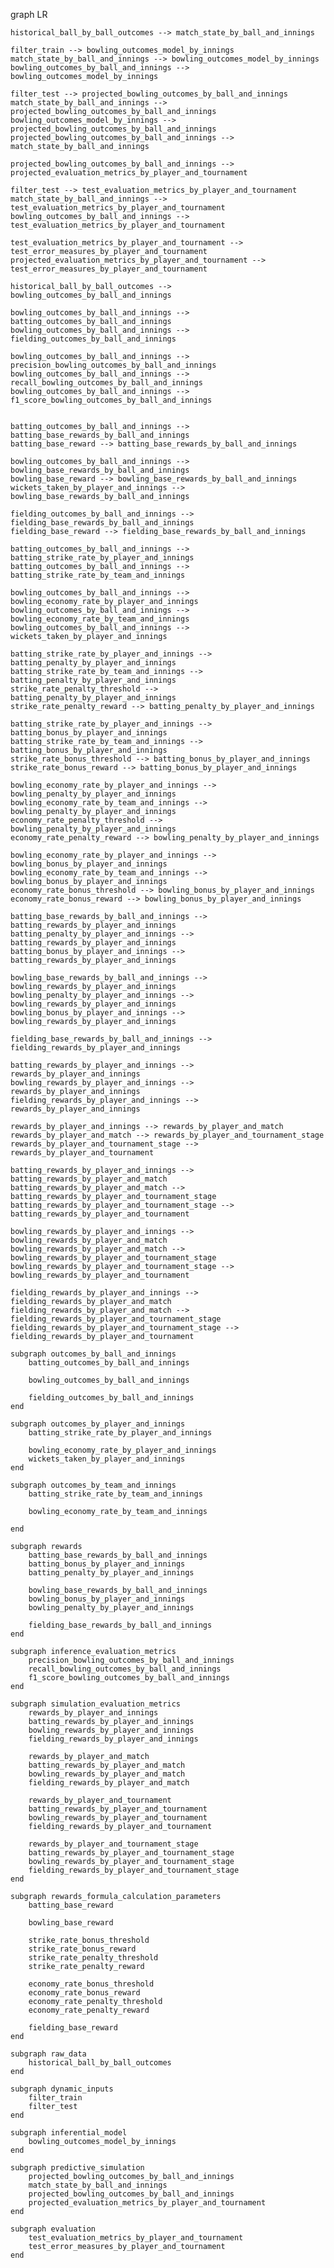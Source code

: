 graph LR

    historical_ball_by_ball_outcomes --> match_state_by_ball_and_innings

    filter_train --> bowling_outcomes_model_by_innings
    match_state_by_ball_and_innings --> bowling_outcomes_model_by_innings
    bowling_outcomes_by_ball_and_innings --> bowling_outcomes_model_by_innings

    filter_test --> projected_bowling_outcomes_by_ball_and_innings
    match_state_by_ball_and_innings --> projected_bowling_outcomes_by_ball_and_innings
    bowling_outcomes_model_by_innings --> projected_bowling_outcomes_by_ball_and_innings
    projected_bowling_outcomes_by_ball_and_innings --> match_state_by_ball_and_innings

    projected_bowling_outcomes_by_ball_and_innings --> projected_evaluation_metrics_by_player_and_tournament

    filter_test --> test_evaluation_metrics_by_player_and_tournament
    match_state_by_ball_and_innings --> test_evaluation_metrics_by_player_and_tournament
    bowling_outcomes_by_ball_and_innings --> test_evaluation_metrics_by_player_and_tournament

    test_evaluation_metrics_by_player_and_tournament --> test_error_measures_by_player_and_tournament
    projected_evaluation_metrics_by_player_and_tournament --> test_error_measures_by_player_and_tournament

    historical_ball_by_ball_outcomes --> bowling_outcomes_by_ball_and_innings

    bowling_outcomes_by_ball_and_innings --> batting_outcomes_by_ball_and_innings
    bowling_outcomes_by_ball_and_innings --> fielding_outcomes_by_ball_and_innings

    bowling_outcomes_by_ball_and_innings --> precision_bowling_outcomes_by_ball_and_innings
    bowling_outcomes_by_ball_and_innings --> recall_bowling_outcomes_by_ball_and_innings
    bowling_outcomes_by_ball_and_innings --> f1_score_bowling_outcomes_by_ball_and_innings


    batting_outcomes_by_ball_and_innings --> batting_base_rewards_by_ball_and_innings
    batting_base_reward --> batting_base_rewards_by_ball_and_innings

    bowling_outcomes_by_ball_and_innings --> bowling_base_rewards_by_ball_and_innings
    bowling_base_reward --> bowling_base_rewards_by_ball_and_innings
    wickets_taken_by_player_and_innings --> bowling_base_rewards_by_ball_and_innings

    fielding_outcomes_by_ball_and_innings --> fielding_base_rewards_by_ball_and_innings
    fielding_base_reward --> fielding_base_rewards_by_ball_and_innings

    batting_outcomes_by_ball_and_innings --> batting_strike_rate_by_player_and_innings
    batting_outcomes_by_ball_and_innings --> batting_strike_rate_by_team_and_innings
    
    bowling_outcomes_by_ball_and_innings --> bowling_economy_rate_by_player_and_innings
    bowling_outcomes_by_ball_and_innings --> bowling_economy_rate_by_team_and_innings
    bowling_outcomes_by_ball_and_innings --> wickets_taken_by_player_and_innings

    batting_strike_rate_by_player_and_innings --> batting_penalty_by_player_and_innings
    batting_strike_rate_by_team_and_innings --> batting_penalty_by_player_and_innings
    strike_rate_penalty_threshold --> batting_penalty_by_player_and_innings
    strike_rate_penalty_reward --> batting_penalty_by_player_and_innings

    batting_strike_rate_by_player_and_innings --> batting_bonus_by_player_and_innings
    batting_strike_rate_by_team_and_innings --> batting_bonus_by_player_and_innings
    strike_rate_bonus_threshold --> batting_bonus_by_player_and_innings
    strike_rate_bonus_reward --> batting_bonus_by_player_and_innings
    
    bowling_economy_rate_by_player_and_innings --> bowling_penalty_by_player_and_innings
    bowling_economy_rate_by_team_and_innings --> bowling_penalty_by_player_and_innings
    economy_rate_penalty_threshold --> bowling_penalty_by_player_and_innings
    economy_rate_penalty_reward --> bowling_penalty_by_player_and_innings

    bowling_economy_rate_by_player_and_innings --> bowling_bonus_by_player_and_innings
    bowling_economy_rate_by_team_and_innings --> bowling_bonus_by_player_and_innings
    economy_rate_bonus_threshold --> bowling_bonus_by_player_and_innings
    economy_rate_bonus_reward --> bowling_bonus_by_player_and_innings

    batting_base_rewards_by_ball_and_innings --> batting_rewards_by_player_and_innings
    batting_penalty_by_player_and_innings --> batting_rewards_by_player_and_innings
    batting_bonus_by_player_and_innings --> batting_rewards_by_player_and_innings
    
    bowling_base_rewards_by_ball_and_innings --> bowling_rewards_by_player_and_innings
    bowling_penalty_by_player_and_innings --> bowling_rewards_by_player_and_innings
    bowling_bonus_by_player_and_innings --> bowling_rewards_by_player_and_innings

    fielding_base_rewards_by_ball_and_innings --> fielding_rewards_by_player_and_innings

    batting_rewards_by_player_and_innings --> rewards_by_player_and_innings
    bowling_rewards_by_player_and_innings --> rewards_by_player_and_innings
    fielding_rewards_by_player_and_innings --> rewards_by_player_and_innings

    rewards_by_player_and_innings --> rewards_by_player_and_match
    rewards_by_player_and_match --> rewards_by_player_and_tournament_stage
    rewards_by_player_and_tournament_stage --> rewards_by_player_and_tournament

    batting_rewards_by_player_and_innings --> batting_rewards_by_player_and_match
    batting_rewards_by_player_and_match --> batting_rewards_by_player_and_tournament_stage
    batting_rewards_by_player_and_tournament_stage --> batting_rewards_by_player_and_tournament

    bowling_rewards_by_player_and_innings --> bowling_rewards_by_player_and_match
    bowling_rewards_by_player_and_match --> bowling_rewards_by_player_and_tournament_stage
    bowling_rewards_by_player_and_tournament_stage --> bowling_rewards_by_player_and_tournament

    fielding_rewards_by_player_and_innings --> fielding_rewards_by_player_and_match
    fielding_rewards_by_player_and_match --> fielding_rewards_by_player_and_tournament_stage
    fielding_rewards_by_player_and_tournament_stage --> fielding_rewards_by_player_and_tournament

    subgraph outcomes_by_ball_and_innings
        batting_outcomes_by_ball_and_innings

        bowling_outcomes_by_ball_and_innings

        fielding_outcomes_by_ball_and_innings
    end

    subgraph outcomes_by_player_and_innings
        batting_strike_rate_by_player_and_innings

        bowling_economy_rate_by_player_and_innings
        wickets_taken_by_player_and_innings
    end

    subgraph outcomes_by_team_and_innings
        batting_strike_rate_by_team_and_innings

        bowling_economy_rate_by_team_and_innings
        
    end

    subgraph rewards
        batting_base_rewards_by_ball_and_innings
        batting_bonus_by_player_and_innings
        batting_penalty_by_player_and_innings

        bowling_base_rewards_by_ball_and_innings
        bowling_bonus_by_player_and_innings
        bowling_penalty_by_player_and_innings

        fielding_base_rewards_by_ball_and_innings
    end

    subgraph inference_evaluation_metrics
        precision_bowling_outcomes_by_ball_and_innings
        recall_bowling_outcomes_by_ball_and_innings
        f1_score_bowling_outcomes_by_ball_and_innings
    end

    subgraph simulation_evaluation_metrics
        rewards_by_player_and_innings
        batting_rewards_by_player_and_innings
        bowling_rewards_by_player_and_innings
        fielding_rewards_by_player_and_innings

        rewards_by_player_and_match
        batting_rewards_by_player_and_match
        bowling_rewards_by_player_and_match
        fielding_rewards_by_player_and_match

        rewards_by_player_and_tournament
        batting_rewards_by_player_and_tournament
        bowling_rewards_by_player_and_tournament
        fielding_rewards_by_player_and_tournament

        rewards_by_player_and_tournament_stage
        batting_rewards_by_player_and_tournament_stage
        bowling_rewards_by_player_and_tournament_stage
        fielding_rewards_by_player_and_tournament_stage
    end

    subgraph rewards_formula_calculation_parameters
        batting_base_reward

        bowling_base_reward

        strike_rate_bonus_threshold
        strike_rate_bonus_reward
        strike_rate_penalty_threshold
        strike_rate_penalty_reward

        economy_rate_bonus_threshold
        economy_rate_bonus_reward
        economy_rate_penalty_threshold
        economy_rate_penalty_reward

        fielding_base_reward
    end

    subgraph raw_data
        historical_ball_by_ball_outcomes
    end

    subgraph dynamic_inputs
        filter_train
        filter_test
    end

    subgraph inferential_model
        bowling_outcomes_model_by_innings
    end

    subgraph predictive_simulation
        projected_bowling_outcomes_by_ball_and_innings
        match_state_by_ball_and_innings
        projected_bowling_outcomes_by_ball_and_innings
        projected_evaluation_metrics_by_player_and_tournament
    end

    subgraph evaluation
        test_evaluation_metrics_by_player_and_tournament
        test_error_measures_by_player_and_tournament
    end